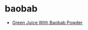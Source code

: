 # baobab

 * [Green Juice With Baobab Powder](../index/g/green-juice-with-baobab-powder-56389536.json)
